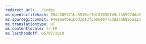 ```yaml
---
redirect_url: ../index
ms.openlocfilehash: 20dc389371bc8510ef7df81898fb9c7b5997dda1
ms.sourcegitcommit: 94e8ae4be1b0d3d13fca06e0775dd2aab895a12c
ms.translationtype: HT
ms.contentlocale: fr-FR
ms.lasthandoff: 05/07/2018
---
```

